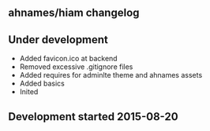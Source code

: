 ahnames/hiam changelog
----------------------

## Under development

- Added favicon.ico at backend
- Removed excessive .gitignore files
- Added requires for adminlte theme and ahnames assets
- Added basics
- Inited

## Development started 2015-08-20

